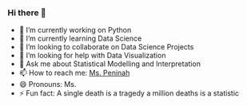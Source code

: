 ### Hi there 👋

- 🔭 I’m currently working on Python
- 🌱 I’m currently learning Data Science
- 👯 I’m looking to collaborate on Data Science Projects
- 🤔 I’m looking for help with Data Visualization
- 💬 Ask me about Statistical Modelling and Interpretation
- 📫 How to reach me: [Ms. Peninah](mailto:pminsari34@gmail.com)
- 😄 Pronouns: Ms.
- ⚡ Fun fact: A single death is a tragedy a million deaths is a statistic

